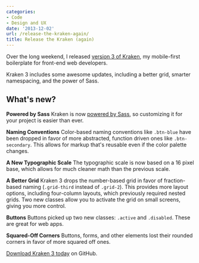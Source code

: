 ```yaml
---
categories:
- Code
- Design and UX
date: '2013-12-02'
url: /release-the-kraken-again/
title: Release the Kraken (again)
---
```


Over the long weekend, I released <a href="http://cferdinandi.github.io/kraken/">version 3 of Kraken</a>, my mobile-first boilerplate for front-end web developers.

Kraken 3 includes some awesome updates, including a better grid, smarter namespacing, and the power of Sass.

<!--more-->

<h2>What's new?</h2>

<p><strong>Powered by Sass</strong>
Kraken is now <a href="http://sass-lang.com/">powered by Sass</a>, so customizing it for your project is easier than ever.</p>

<p><strong>Naming Conventions</strong>
Color-based naming conventions like <code>.btn-blue</code> have been dropped in favor of more abstracted, function driven ones like <code>.btn-secondary</code>. This allows for markup that's reusable even if the color palette changes.</p>

<p><strong>A New Typographic Scale</strong>
The typographic scale is now based on a 16 pixel base, which allows for much cleaner math than the previous scale.</p>

<p><strong>A Better Grid</strong>
Kraken 3 drops the number-based grid in favor of fraction-based naming (<code>.grid-third</code> instead of <code>.grid-2</code>). This provides more layout options, including four-column layouts, which previously required nested grids. Two new classes allow you to activate the grid on small screens, giving you more control.</p>

<p><strong>Buttons</strong>
Buttons picked up two new classes: <code>.active</code> and <code>.disabled</code>. These are great for web apps.</p>

<p><strong>Squared-Off Corners</strong>
Buttons, forms, and other elements lost their rounded corners in favor of more squared off ones.</p>

<a href="http://cferdinandi.github.io/kraken/">Download Kraken 3 today</a> on GitHub.